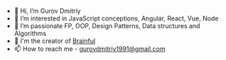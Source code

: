- 👋 Hi, I’m Gurov Dmitriy
- 👀 I’m interested in JavaScript conceptions, Angular, React, Vue, Node
- 🌱 I’m passionate FP, OOP, Design Patterns, Data structures and Algorithms
- 💞️ I'm the creator of [Brainful](https://brainfuljs.dev)
- 📫 How to reach me - gurovdmitriy1991@gmail.com

<!---
GurovDmitriy/GurovDmitriy is a ✨ special ✨ repository because its `README.md` (this file) appears on your GitHub profile.
You can click the Preview link to take a look at your changes.
--->
